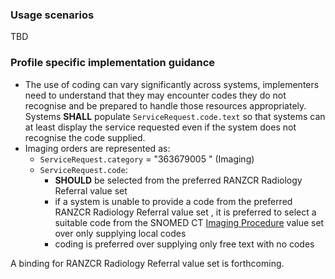 ### Usage scenarios
TBD

### Profile specific implementation guidance
- The use of coding can vary significantly across systems, implementers need to understand that they may encounter codes they do not recognise and be prepared to handle those resources appropriately. Systems **SHALL** populate `ServiceRequest.code.text` so that systems can at least display the service requested even if the system does not recognise the code supplied.
- Imaging orders are represented as:
  - `ServiceRequest.category` = "363679005 " (Imaging)
  - `ServiceRequest.code`:
    - **SHOULD** be selected from the preferred RANZCR Radiology Referral value set
    - if a system is unable to provide a code from the preferred RANZCR Radiology Referral value set , it is preferred to select a suitable code from the SNOMED CT <a href="https://healthterminologies.gov.au/fhir/ValueSet/imaging-procedure-1">Imaging Procedure</a> value set over only supplying local codes
    - coding is preferred over supplying only free text with no codes

<div class="stu-note markdown="1">
A binding for RANZCR Radiology Referral value set is forthcoming. 
</div>